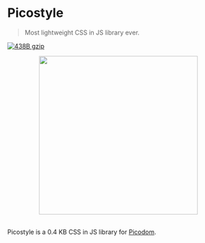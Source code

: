 # Picostyle

> Most lightweight CSS in JS library ever.

[![438B gzip][gzip-badge]][bundlesize]

[gzip-badge]: https://img.shields.io/badge/gzip-438%20B-brightgreen.svg
[bundlesize]: https://github.com/siddharthkp/bundlesize

<div align="center">
  <a href="https://github.com/morishitter/picostyle">
    <img width="360px" src="http://morishitter.github.io/picostyle.svg">
  </a>
</div>
<br>

Picostyle is a 0.4 KB CSS in JS library for [Picodom](https://github.com/picodom/picodom).
